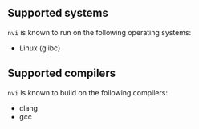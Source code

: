 ## Supported systems
`nvi` is known to run on the following operating systems:
* Linux (glibc)

## Supported compilers
`nvi` is known to build on the following compilers:
* clang
* gcc
